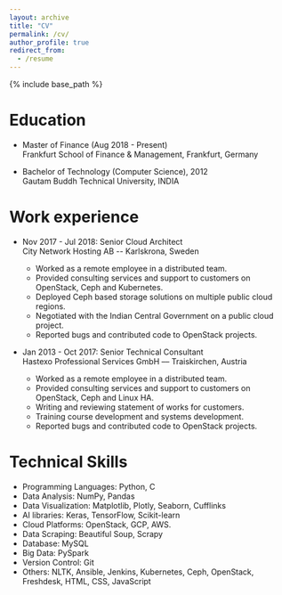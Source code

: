 ```yaml
---
layout: archive
title: "CV"
permalink: /cv/
author_profile: true
redirect_from:
  - /resume
---
```


{% include base_path %}

Education
======
* Master of Finance (Aug 2018 - Present) <br />
  Frankfurt School of Finance & Management, Frankfurt, Germany

* Bachelor of Technology (Computer Science), 2012 <br /> 
  Gautam Buddh Technical University, INDIA

Work experience
======
* Nov 2017 - Jul 2018: Senior Cloud Architect <br />
  City Network Hosting AB -- Karlskrona, Sweden

  * Worked as a remote employee in a distributed team.
  * Provided consulting services and support to customers on OpenStack, Ceph and Kubernetes.
  * Deployed Ceph based storage solutions on multiple public cloud regions.
  * Negotiated with the Indian Central Government on a public cloud project.
  * Reported bugs and contributed code to OpenStack projects.

* Jan 2013 - Oct 2017: Senior Technical Consultant <br />
  Hastexo Professional Services GmbH –– Traiskirchen, Austria

  * Worked as a remote employee in a distributed team.
  * Provided consulting services and support to customers on OpenStack, Ceph and Linux HA.
  * Writing and reviewing statement of works for customers.
  * Training course development and systems development.
  * Reported bugs and contributed code to OpenStack projects.
 

  
Technical Skills
======
* Programming Languages: Python, C
* Data Analysis: NumPy, Pandas
* Data Visualization: Matplotlib, Plotly, Seaborn, Cufflinks
* AI libraries: Keras, TensorFlow, Scikit-learn
* Cloud Platforms: OpenStack, GCP, AWS.
* Data Scraping: Beautiful Soup, Scrapy
* Database: MySQL
* Big Data: PySpark
* Version Control: Git
* Others: NLTK, Ansible, Jenkins, Kubernetes, Ceph, OpenStack, Freshdesk, HTML, CSS, JavaScript
 
<!--- 
Talks
======
  <ul>{% for post in site.talks %}
    {% include archive-single-talk-cv.html %}
  {% endfor %}</ul>
-->  
  
